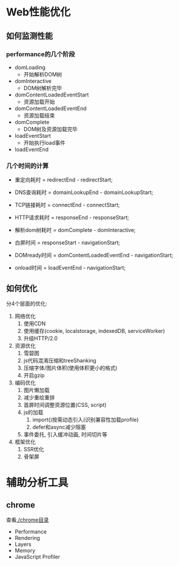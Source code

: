 # Web性能优化

## 如何监测性能 
### performance的几个阶段
- domLoading
  - 开始解析DOM树
- domInteractive
  - DOM树解析完毕
- domContentLoadedEventStart
  - 资源加载开始
- domContentLoadedEventEnd
  - 资源加载结束
- domComplete
  - DOM树及资源加载完毕
- loadEventStart
  - 开始执行load事件
- loadEventEnd

### 几个时间的计算
- 重定向耗时 = redirectEnd - redirectStart;

- DNS查询耗时 = domainLookupEnd - domainLookupStart;

- TCP链接耗时 = connectEnd - connectStart;

- HTTP请求耗时 = responseEnd - responseStart;

- 解析dom树耗时 = domComplete - domInteractive;

- 白屏时间 = responseStart - navigationStart;

- DOMready时间 = domContentLoadedEventEnd - navigationStart;

- onload时间 = loadEventEnd - navigationStart;



## 如何优化
分4个层面的优化:
1. 网络优化
   1. 使用CDN
   2. 使用缓存(cookie, localstorage, indexedDB, serviceWorker)
   3. 升级HTTP/2.0
2. 资源优化
   1. 雪碧图
   2. js代码混淆压缩和treeShanking
   3. 压缩字体/图片体积(使用体积更小的格式)
   4. 开启gzip
3. 编码优化
   1. 图片懒加载
   2. 减少重绘重排
   3. 首屏时间调整资源位置(CSS, script)
   4. js的加载
      1. import()按需动态引入(识别兼容性加载profile)
      2. defer和async减少阻塞
   5. 事件委托, 引入缓冲动画, 时间切片等
4. 框架优化
   1. SSR优化
   2. 骨架屏



# 辅助分析工具

## chrome
查看[./chrome目录](./chrome)
- Performance
- Rendering
- Layers
- Memory
- JavaScript Profiler